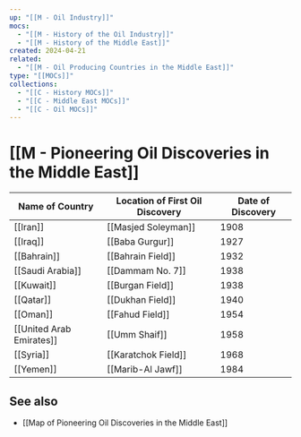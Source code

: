 ```yaml
---
up: "[[M - Oil Industry]]"
mocs:
  - "[[M - History of the Oil Industry]]"
  - "[[M - History of the Middle East]]"
created: 2024-04-21
related:
  - "[[M - Oil Producing Countries in the Middle East]]"
type: "[[MOCs]]"
collections:
  - "[[C - History MOCs]]"
  - "[[C - Middle East MOCs]]"
  - "[[C - Oil MOCs]]"
---
```

# [[M - Pioneering Oil Discoveries in the Middle East]]


| Name of Country          | Location of First Oil Discovery | Date of Discovery |
| ------------------------ | ------------------------------- | ----------------- |
| [[Iran]]                 | [[Masjed Soleyman]]             | 1908              |
| [[Iraq]]                 | [[Baba Gurgur]]                 | 1927              |
| [[Bahrain]]              | [[Bahrain Field]]               | 1932              |
| [[Saudi Arabia]]         | [[Dammam No. 7]]                | 1938              |
| [[Kuwait]]               | [[Burgan Field]]                | 1938              |
| [[Qatar]]                | [[Dukhan Field]]                | 1940              |
| [[Oman]]                 | [[Fahud Field]]                 | 1954              |
| [[United Arab Emirates]] | [[Umm Shaif]]                   | 1958              |
| [[Syria]]                | [[Karatchok Field]]             | 1968              |
| [[Yemen]]                | [[Marib-Al Jawf]]               | 1984              |
## See also
- [[Map of Pioneering Oil Discoveries in the Middle East]]